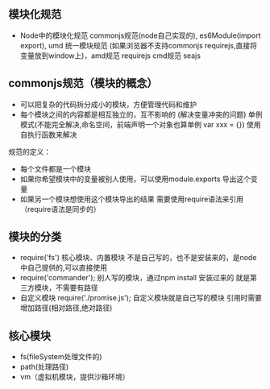 ## 模块化规范
- Node中的模块化规范 commonjs规范(node自己实现的), es6Module(import export), umd 统一模块规范 (如果浏览器不支持commonjs requirejs,直接将变量放到window上)，amd规范 requirejs cmd规范 seajs


## commonjs规范（模块的概念）
- 可以把复杂的代码拆分成小的模块，方便管理代码和维护
- 每个模块之间的内容都是相互独立的，互不影响的 (解决变量冲突的问题)  单例模式(不能完全解决,命名空间，前端声明一个对象也算单例 var xxx = {}) 使用自执行函数来解决  

规范的定义：
- 每个文件都是一个模块
- 如果你希望模块中的变量被别人使用，可以使用module.exports 导出这个变量
- 如果另一个模块想使用这个模块导出的结果 需要使用require语法来引用 （require语法是同步的）


## 模块的分类
- require('fs') 核心模块、内置模块 不是自己写的，也不是安装来的，是node中自己提供的,可以直接使用
- require('commander');  别人写的模块，通过npm install 安装过来的 就是第三方模块，不需要有路径
- 自定义模块 require('./promise.js'); 自定义模块就是自己写的模块 引用时需要增加路径(相对路径,绝对路径)


## 核心模块
- fs(fileSystem处理文件的)  
- path(处理路径)  
- vm（虚拟机模块，提供沙箱环境）